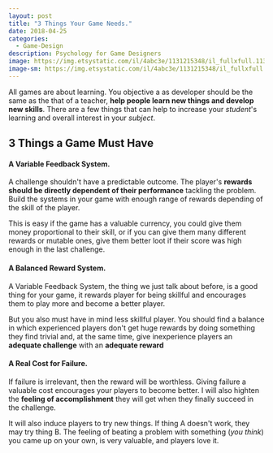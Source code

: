 ```yaml
---
layout: post
title: "3 Things Your Game Needs."
date: 2018-04-25
categories:
  - Game-Design
description: Psychology for Game Designers
image: https://img.etsystatic.com/il/4abc3e/1131215348/il_fullxfull.1131215348_lihr.jpg?version=0
image-sm: https://img.etsystatic.com/il/4abc3e/1131215348/il_fullxfull.1131215348_lihr.jpg?version=0
---
```


All games are about learning. You objective a as developer should be the same as the that of a teacher, **help people learn new things and develop new skills**. There are a few things that can help to increase your *student*'s learning and overall interest in your *subject*.

## 3 Things a Game Must Have

#### A Variable Feedback System.

A challenge shouldn't have a predictable outcome. The player's **rewards should be directly dependent of their performance** tackling the problem. Build the systems in your game with enough range of rewards depending of the skill of the player.

This is easy if the game has a valuable currency, you could give them money proportional to their skill, or if you can give them many different rewards or mutable ones, give them better loot if their score was high enough in the last challenge.

#### A Balanced Reward System.

A Variable Feedback System, the thing we just talk about before, is a good thing for your game, it rewards player for being skillful and encourages them to play more and become a better player.

But you also must have in mind less skillful player. You should find a balance in which experienced players don't get huge rewards by doing something they find trivial and, at the same time, give inexperience players an **adequate challenge** with an **adequate reward**

#### A Real Cost for Failure.

If failure is irrelevant, then the reward will be worthless. Giving failure a valuable cost encourages your players to become better. I will also highten the **feeling of accomplishment** they will get when they finally succeed in the challenge.

It will also induce players to try new things. If thing A doesn't work, they may try thing B. The feeling of beating a problem with something (*you think*) you came up on your own, is very valuable, and players love it.
